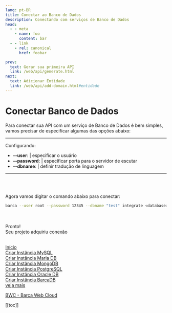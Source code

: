 ```yaml
---
lang: pt-BR
title: Conectar ao Banco de Dados
description: Conectando com serviços de Banco de Dados
head:
  - - meta
    - name: foo
      content: bar
  - - link
    - rel: canonical
      href: foobar

prev:
  text: Gerar sua primeira API
  link: /web/api/generate.html
next:
  text: Adicionar Entidade
  link: /web/api/add-domain.html#entidade
---
```



# Conectar Banco de Dados


Para conectar sua API com um serviço de Banco de Dados é bem simples, vamos precisar de especificar algumas das opções abaixo:

---
Configurando:
  - **--user**: | especificar o usuário
  - **--password**: | específicar porta para o servidor de escutar
  - **--dbname**: | definir tradução de linguagem
---

<br>
<br>

Agora vamos digitar o comando abaixo para conectar:

```sh
barca --user root --password 12345 --dbname "test" integrate <database> <diretorio>
```

<br>
<br>
Pronto!
<br>
Seu projeto adquiriu conexão

<br>
<br>






<!-- relative path -->
[Início](../README.md)  
[Criar Instância MySQL](../cloud/mysql.md)  
[Criar Instância Maria DB](../cloud/mariadb.md)  
[Criar Instância MongoDB](../cloud/mongodb.md)  
[Criar Instância PostgreSQL](../cloud/postgres.md)  
[Criar Instância Oracle DB](../cloud/oracledb.md)  
[Criar Instância BarcaDB](../cloud/barcadb.md)  
[veja mais](../cloud/bwc-intro.md)  
<!-- absolute path -->
<!-- URL -->
[BWC - Barca Web Cloud](https://cloud.project-barca.io)  



[[toc]]